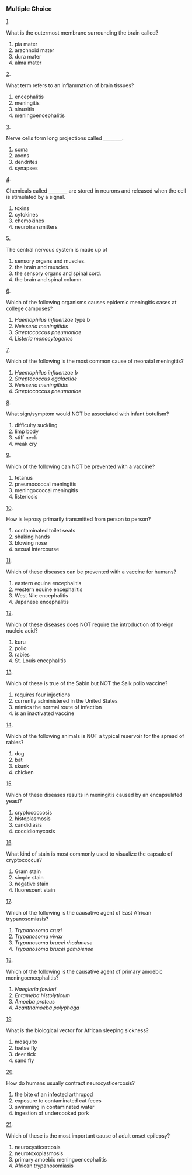 ### Multiple Choice

[1](https://openstax.org/books/microbiology/pages/chapter-26#fs-id1167662756084-solution). 

What is the outermost membrane surrounding the brain called?

1. pia mater
2. arachnoid mater
3. dura mater
4. alma mater

[2](https://openstax.org/books/microbiology/pages/chapter-26#fs-id1167662737288-solution). 

What term refers to an inflammation of brain tissues?

1. encephalitis
2. meningitis
3. sinusitis
4. meningoencephalitis

[3](https://openstax.org/books/microbiology/pages/chapter-26#fs-id1167660206738-solution). 

Nerve cells form long projections called \_\_\_\_\_\_\_\_.

1. soma
2. axons
3. dendrites
4. synapses

[4](https://openstax.org/books/microbiology/pages/chapter-26#fs-id1167656878578-solution). 

Chemicals called \_\_\_\_\_\_\_\_ are stored in neurons and released when the cell is stimulated by a signal.

1. toxins
2. cytokines
3. chemokines
4. neurotransmitters

[5](https://openstax.org/books/microbiology/pages/chapter-26#fs-id1167660443112-solution). 

The central nervous system is made up of

1. sensory organs and muscles.
2. the brain and muscles.
3. the sensory organs and spinal cord.
4. the brain and spinal column.

[6](https://openstax.org/books/microbiology/pages/chapter-26#fs-id1167661499393-solution). 

Which of the following organisms causes epidemic meningitis cases at college campuses?

1. *Haemophilus influenzae* type b
2. *Neisseria meningitidis*
3. *Streptococcus pneumoniae*
4. *Listeria monocytogenes*

[7](https://openstax.org/books/microbiology/pages/chapter-26#fs-id1167663617294-solution). 

Which of the following is the most common cause of neonatal meningitis?

1. *Haemophilus influenzae b*
2. *Streptococcus agalactiae*
3. *Neisseria meningitidis*
4. *Streptococcus pneumoniae*

[8](https://openstax.org/books/microbiology/pages/chapter-26#fs-id1167661349188-solution). 

What sign/symptom would NOT be associated with infant botulism?

1. difficulty suckling
2. limp body
3. stiff neck
4. weak cry

[9](https://openstax.org/books/microbiology/pages/chapter-26#fs-id1167661608195-solution). 

Which of the following can NOT be prevented with a vaccine?

1. tetanus
2. pneumococcal meningitis
3. meningococcal meningitis
4. listeriosis

[10](https://openstax.org/books/microbiology/pages/chapter-26#fs-id1167661460537-solution). 

How is leprosy primarily transmitted from person to person?

1. contaminated toilet seats
2. shaking hands
3. blowing nose
4. sexual intercourse

[11](https://openstax.org/books/microbiology/pages/chapter-26#fs-id1167660249776-solution). 

Which of these diseases can be prevented with a vaccine for humans?

1. eastern equine encephalitis
2. western equine encephalitis
3. West Nile encephalitis
4. Japanese encephalitis

[12](https://openstax.org/books/microbiology/pages/chapter-26#fs-id1167660163444-solution). 

Which of these diseases does NOT require the introduction of foreign nucleic acid?

1. kuru
2. polio
3. rabies
4. St. Louis encephalitis

[13](https://openstax.org/books/microbiology/pages/chapter-26#fs-id1167662402105-solution). 

Which of these is true of the Sabin but NOT the Salk polio vaccine?

1. requires four injections
2. currently administered in the United States
3. mimics the normal route of infection
4. is an inactivated vaccine

[14](https://openstax.org/books/microbiology/pages/chapter-26#fs-id1167660255767-solution). 

Which of the following animals is NOT a typical reservoir for the spread of rabies?

1. dog
2. bat
3. skunk
4. chicken

[15](https://openstax.org/books/microbiology/pages/chapter-26#fs-id1167660190718-solution). 

Which of these diseases results in meningitis caused by an encapsulated yeast?

1. cryptococcosis
2. histoplasmosis
3. candidiasis
4. coccidiomycosis

[16](https://openstax.org/books/microbiology/pages/chapter-26#fs-id1167662906238-solution). 

What kind of stain is most commonly used to visualize the capsule of cryptococcus?

1. Gram stain
2. simple stain
3. negative stain
4. fluorescent stain

[17](https://openstax.org/books/microbiology/pages/chapter-26#fs-id1167660333416-solution). 

Which of the following is the causative agent of East African trypanosomiasis?

1. *Trypanosoma cruzi*
2. *Trypanosoma vivax*
3. *Trypanosoma brucei rhodanese*
4. *Trypanosoma brucei gambiense*

[18](https://openstax.org/books/microbiology/pages/chapter-26#fs-id1167662646869-solution). 

Which of the following is the causative agent of primary amoebic meningoencephalitis?

1. *Naegleria fowleri*
2. *Entameba histolyticum*
3. *Amoeba proteus*
4. *Acanthamoeba polyphaga*

[19](https://openstax.org/books/microbiology/pages/chapter-26#fs-id1167662382922-solution). 

What is the biological vector for African sleeping sickness?

1. mosquito
2. tsetse fly
3. deer tick
4. sand fly

[20](https://openstax.org/books/microbiology/pages/chapter-26#fs-id1167662886971-solution). 

How do humans usually contract neurocysticercosis?

1. the bite of an infected arthropod
2. exposure to contaminated cat feces
3. swimming in contaminated water
4. ingestion of undercooked pork

[21](https://openstax.org/books/microbiology/pages/chapter-26#fs-id1167662736518-solution). 

Which of these is the most important cause of adult onset epilepsy?

1. neurocysticercosis
2. neurotoxoplasmosis
3. primary amoebic meningoencephalitis
4. African trypanosomiasis